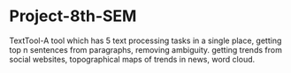 # Project-8th-SEM
TextTool-A tool which has 5 text processing tasks in a single place, getting top n sentences from paragraphs, removing ambiguity. getting trends from social websites, topographical maps of trends in news, word cloud.

